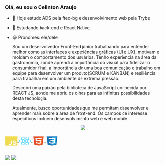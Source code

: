 ### Olá, eu sou o Oelinton Araujo

- 👀 Hoje estudo ADS pela ftec-bg e desenvolvimento web pela Trybe
- 🌱 Estudando back-end e React Native.
- :grinning: Pronomes: ele/dele

  Sou um desenvolvedor Front-End júnior trabalhando para entender melhor como as interfaces e experiências gráficas (UI e UX), motivam e moldam o comportamento dos usuários. Tenho experiência na área da gastronomia, aonde aprendi a importância do visual para fidelizar o consumidor final, a importância de uma boa comunicação e trabalho em equipe para desenvolver um produto(SCRUM e KANBAN) e resiliência para trabalhar em um ambiente de extrema pressão.

  Descobri uma paixão pela biblioteca de JavaScript conhecida por REACT JS, aonde me abriu os olhos para as infinitas possibilidades desta tecnologia.

  Atualmente, busco oportunidades que me permitam desenvolver e aprender mais sobre a área de front-end. Os campos de interesse específicos incluem desenvolvimento web e web mobile.

<div align="center">
  <a href="https://github.com/IOelinton">
  <img height="160em" src="https://github-readme-stats.vercel.app/api?username=IOelinton&show_icons=true&theme=dracula&include_all_commits=true&count_private=dark"/>
</div>

<div style="display: inline_block"><br>
  <img align="center" alt="Oelinton-Js" height="30" width="40" src="https://raw.githubusercontent.com/devicons/devicon/master/icons/javascript/javascript-plain.svg">
  <img align="center" alt="Oelinton-React" height="30" width="40" src="https://raw.githubusercontent.com/devicons/devicon/master/icons/react/react-original.svg">
  <img align="center" alt="Oelinton-HTML" height="30" width="40" src="https://raw.githubusercontent.com/devicons/devicon/master/icons/html5/html5-original.svg">
  <img align="center" alt="Oelinton-CSS" height="30" width="40" src="https://raw.githubusercontent.com/devicons/devicon/master/icons/css3/css3-original.svg">
</div>
  
  ##
  
  <div> 
  <a href = "mailto:oelinton.dearaujo@gmail.com"><img src="https://img.shields.io/badge/-Gmail-%23333?style=for-the-badge&logo=gmail&logoColor=white" target="_blank"></a>
  <a href="https://www.linkedin.com/in//oelinton-a-697a26128" target="_blank"><img src="https://img.shields.io/badge/-LinkedIn-%230077B5?style=for-the-badge&logo=linkedin&logoColor=white" target="_blank"></a>
  </div>

